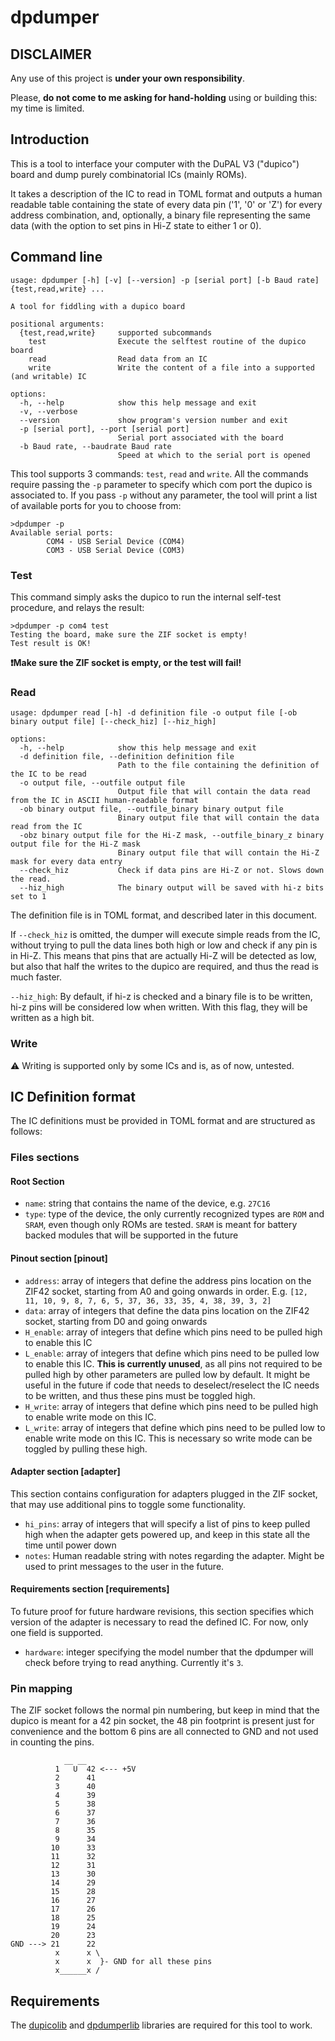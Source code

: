 # dpdumper

## DISCLAIMER

Any use of this project is **under your own responsibility**.

Please, **do not come to me asking for hand-holding** using or building this: my time is limited.

## Introduction

This is a tool to interface your computer with the DuPAL V3 ("dupico") board and dump purely combinatorial ICs (mainly ROMs).

It takes a description of the IC to read in TOML format and outputs a human readable table containing the state of every data pin ('1', '0' or 'Z') for every address combination, and, optionally, a binary file representing the same data (with the option to set pins in Hi-Z state to either 1 or 0).

## Command line

```
usage: dpdumper [-h] [-v] [--version] -p [serial port] [-b Baud rate] {test,read,write} ...

A tool for fiddling with a dupico board

positional arguments:
  {test,read,write}     supported subcommands
    test                Execute the selftest routine of the dupico board
    read                Read data from an IC
    write               Write the content of a file into a supported (and writable) IC

options:
  -h, --help            show this help message and exit
  -v, --verbose
  --version             show program's version number and exit
  -p [serial port], --port [serial port]
                        Serial port associated with the board
  -b Baud rate, --baudrate Baud rate
                        Speed at which to the serial port is opened
```

This tool supports 3 commands: `test`, `read` and `write`. All the commands require passing the `-p` parameter to specify which com port the dupico is associated to. If you pass `-p` without any parameter, the tool will print a list of available ports for you to choose from:

```
>dpdumper -p
Available serial ports:
        COM4 - USB Serial Device (COM4)
        COM3 - USB Serial Device (COM3)
```

### Test
This command simply asks the dupico to run the internal self-test procedure, and relays the result:

```
>dpdumper -p com4 test
Testing the board, make sure the ZIF socket is empty!
Test result is OK!
```

**❗Make sure the ZIF socket is empty, or the test will fail!**

### Read
```
usage: dpdumper read [-h] -d definition file -o output file [-ob binary output file] [--check_hiz] [--hiz_high]

options:
  -h, --help            show this help message and exit
  -d definition file, --definition definition file
                        Path to the file containing the definition of the IC to be read
  -o output file, --outfile output file
                        Output file that will contain the data read from the IC in ASCII human-readable format
  -ob binary output file, --outfile_binary binary output file
                        Binary output file that will contain the data read from the IC
  -obz binary output file for the Hi-Z mask, --outfile_binary_z binary output file for the Hi-Z mask
                        Binary output file that will contain the Hi-Z mask for every data entry
  --check_hiz           Check if data pins are Hi-Z or not. Slows down the read.
  --hiz_high            The binary output will be saved with hi-z bits set to 1
```

The definition file is in TOML format, and described later in this document.

If `--check_hiz` is omitted, the dumper will execute simple reads from the IC, without trying to pull the data lines both high or low and check if any pin is in Hi-Z.
This means that pins that are actually Hi-Z will be detected as low, but also that half the writes to the dupico are required, and thus the read is much faster.

`--hiz_high`: By default, if hi-z is checked and a binary file is to be written, hi-z pins will be considered low when written. With this flag, they will be written as a high bit.

### Write
⚠️ Writing is supported only by some ICs and is, as of now, untested.

## IC Definition format

The IC definitions must be provided in TOML format and are structured as follows:

### Files sections

#### Root Section

- `name`: string that contains the name of the device, e.g. `27C16`
- `type`: type of the device, the only currently recognized types are `ROM` and `SRAM`, even though only ROMs are tested. `SRAM` is meant for battery backed modules that will be supported in the future

#### Pinout section \[pinout\]

- `address`: array of integers that define the address pins location on the ZIF42 socket, starting from A0 and going onwards in order. E.g. `[12, 11, 10, 9, 8, 7, 6, 5, 37, 36, 33, 35, 4, 38, 39, 3, 2]`
- `data`: array of integers that define the data pins location on the ZIF42 socket, starting from D0 and going onwards
- `H_enable`: array of integers that define which pins need to be pulled high to enable this IC
- `L_enable`: array of integers that define which pins need to be pulled low to enable this IC. **This is currently unused**, as all pins not required to be pulled high by other parameters are pulled low by default. It might be useful in the future if code that needs to deselect/reselect the IC needs to be written, and thus these pins must be toggled high.
- `H_write`: array of integers that define which pins need to be pulled high to enable write mode on this IC.
- `L_write`: array of integers that define which pins need to be pulled low to enable write mode on this IC. This is necessary so write mode can be toggled by pulling these high.

#### Adapter section \[adapter\]
This section contains configuration for adapters plugged in the ZIF socket, that may use additional pins to toggle some functionality.

- `hi_pins`: array of integers that will specify a list of pins to keep pulled high when the adapter gets powered up, and keep in this state all the time until power down
- `notes`: Human readable string with notes regarding the adapter. Might be used to print messages to the user in the future.

#### Requirements section \[requirements\]
To future proof for future hardware revisions, this section specifies which version of the adapter is necessary to read the defined IC. For now, only one field is supported.

- `hardware`: integer specifying the model number that the dpdumper will check before trying to read anything. Currently it's `3`.

### Pin mapping
The ZIF socket follows the normal pin numbering, but keep in mind that the dupico is meant for a 42 pin socket, the 48 pin footprint is present just for convenience and the bottom 6 pins are all connected to GND and not used in counting the pins.

```
            __ __
          1   U  42 <--- +5V
          2      41
          3      40
          4      39
          5      38  
          6      37
          7      36
          8      35
          9      34
         10      33
         11      32
         12      31
         13      30
         14      29
         15      28
         16      27
         17      26
         18      25
         19      24
         20      23
GND ---> 21      22
          x      x \
          x      x  }- GND for all these pins
          x______x /
```

## Requirements

The [dupicolib](https://github.com/DuPAL-PAL-DUmper/dupicolib) and [dpdumperlib](https://github.com/DuPAL-PAL-DUmper/dpdumperlib) libraries are required for this tool to work.
